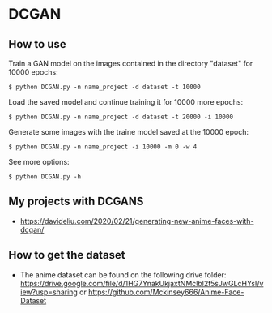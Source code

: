 # DCGAN

## How to use

Train a GAN model on the images contained in the directory "dataset" for 10000 epochs:
```
$ python DCGAN.py -n name_project -d dataset -t 10000
```
Load the saved model and continue training it for 10000 more epochs:
```
$ python DCGAN.py -n name_project -d dataset -t 20000 -i 10000
```
Generate some images with the traine model saved at the 10000 epoch:
```
$ python DCGAN.py -n name_project -i 10000 -m 0 -w 4
```
See more options:
```
$ python DCGAN.py -h
```
## My projects with DCGANS

- https://davideliu.com/2020/02/21/generating-new-anime-faces-with-dcgan/

## How to get the dataset

- The anime dataset can be found on the following drive folder: https://drive.google.com/file/d/1HG7YnakUkjaxtNMclbl2t5sJwGLcHYsI/view?usp=sharing or https://github.com/Mckinsey666/Anime-Face-Dataset
